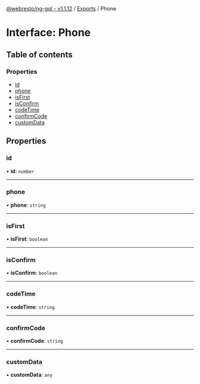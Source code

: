 [@webresto/ng-gql - v1.1.12](../README.md) / [Exports](../modules.md) / Phone

# Interface: Phone

## Table of contents

### Properties

- [id](Phone.md#id)
- [phone](Phone.md#phone)
- [isFirst](Phone.md#isfirst)
- [isConfirm](Phone.md#isconfirm)
- [codeTime](Phone.md#codetime)
- [confirmCode](Phone.md#confirmcode)
- [customData](Phone.md#customdata)

## Properties

### id

• **id**: `number`

___

### phone

• **phone**: `string`

___

### isFirst

• **isFirst**: `boolean`

___

### isConfirm

• **isConfirm**: `boolean`

___

### codeTime

• **codeTime**: `string`

___

### confirmCode

• **confirmCode**: `string`

___

### customData

• **customData**: `any`
